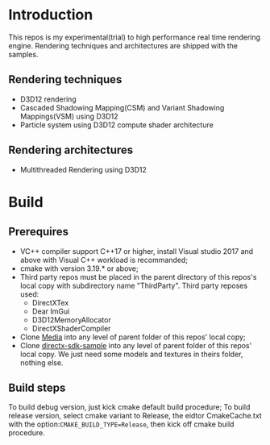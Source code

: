 # Introduction
This repos is my experimental(trial) to high performance real time rendering engine. Rendering techniques and architectures are shipped with the samples.
## Rendering techniques
 - D3D12 rendering
 - Cascaded Shadowing Mapping(CSM) and Variant Shadowing Mappings(VSM) using D3D12
 - Particle system using D3D12 compute shader architecture

## Rendering architectures
 - Multithreaded Rendering using D3D12

# Build
## Prerequires
 * VC++ compiler support C++17 or higher, install Visual studio 2017 and above with Visual C++ workload is recommanded;
 * cmake with version 3.19.* or above;
 * Third party repos must be placed in the parent directory of this repos's local copy with subdirectory name "ThirdParty". Third party reposes used:
   * DirectXTex
   * Dear ImGui
   * D3D12MemoryAllocator
   * DirectXShaderCompiler
 * Clone [Media](https://github.com/TaylorSevens/Media) into any level of parent folder of this repos' local copy;
 * Clone [directx-sdk-sample](https://github.com/walbourn/directx-sdk-samples) into any level of parent folder of this repos' local copy. We just need some models and textures in theirs folder, nothing else.
## Build steps
 To build debug version, just kick cmake default build procedure;
 To build release version, select cmake variant to Release, the eidtor CmakeCache.txt with the option:`CMAKE_BUILD_TYPE=Release`, then kick off cmake build procedure.